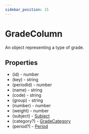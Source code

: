 ```yaml
---
sidebar_position: 15
---
```


# GradeColumn

An object representing a type of grade.

## Properties
- (id) - number
- (key) - string
- (periodId) - number
- (name) - string
- (code) - string
- (group) - string
- (number) - number
- (weight) - number
- (subject) - [Subject](./subject)
- (category?) - [GradeCategory](./grade_category)
- (period?) - [Period](./period)